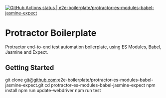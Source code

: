 [![GitHub Actions status | e2e-boilerplate/protractor-es-modules-babel-jasmine-expect](https://github.com/e2e-boilerplate/protractor-es-modules-babel-jasmine-expect/workflows/protractor-es-modules-babel-jasmine-expect/badge.svg)](https://github.com/e2e-boilerplate/protractor-es-modules-babel-jasmine-expect/actions?workflow=protractor-es-modules-babel-jasmine-expect)

# Protractor Boilerplate

Protractor end-to-end test automation boilerplate, using ES Modules, Babel, Jasmine and Expect.

## Getting Started

git clone git@github.com:e2e-boilerplate/protractor-es-modules-babel-jasmine-expect.git
cd protractor-es-modules-babel-jasmine-expect
npm install
npm run update-webdriver
npm run test
